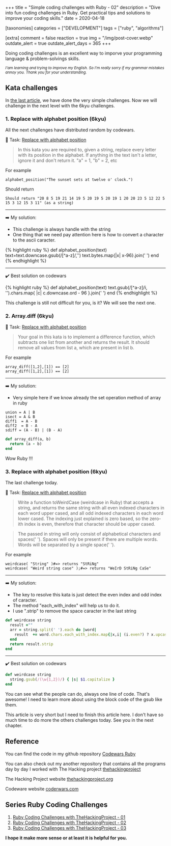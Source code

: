 +++
title = "Simple coding challenges with Ruby - 02"
description = "Dive into fun coding challenges in Ruby. Get practical tips and solutions to improve your coding skills."
date = 2020-04-18

[taxonomies]
categories = ["DEVELOPMENT"]
tags = ["ruby", "algorithms"]

[extra]
comment = false
reaction = true
img = "/img/post-cover.webp"
outdate_alert = true
outdate_alert_days = 365
+++

Doing coding challenges is an excellent way to imporve your programming language & problem-solvings skills.

<sub>_I'am learning and trying to improve my English. So I'm really sorry if my grammar mistakes annoy you. Thank you for your understanding._</sub>

## Kata challenges

In [the last article](/blog/challenges-ruby-01/), we have done the very simple challenges. Now we will challenge in the next level with the 6kyu challenges.

### 1. Replace with alphabet position (6kyu)

All the next challenges have distributed random by codewars.

:bell: Task: [Replace with alphabet position](https://www.codewars.com/kata/546f922b54af40e1e90001da/train/ruby)

> In this kata you are required to, given a string, replace every letter with its position in the alphabet. If anything in the text isn't a letter, ignore it and don't return it.
> "a" = 1, "b" = 2, etc

For example

```
alphabet_position("The sunset sets at twelve o' clock.")
```

Should return

```
Should return "20 8 5 19 21 14 19 5 20 19 5 20 19 1 20 20 23 5 12 22 5 15 3 12 15 3 11" (as a string)
```
---

:arrow_right: My solution:

- This challenge is always handle with the string
- One thing that we need pay attention here is how to convert a character to the ascii caracter.


{% highlight ruby %}
  def alphabet_position(text)
    text=text.downcase.gsub(/[^a-z]/,'')
    text.bytes.map{|x| x-96}.join(' ')
  end
{% endhighlight %}


---

:heavy_check_mark: Best solution on codewars

{% highlight ruby %}
  def alphabet_position(text)
    text.gsub(/[^a-z]/i, '').chars.map{ |c| c.downcase.ord - 96 }.join(' ')
  end
{% endhighlight %}

This challenge is still not difficult for you, is it?
We will see the next one.

### 2. Array.diff (6kyu)

:bell: Task: [Replace with alphabet position](https://www.codewars.com/kata/546f922b54af40e1e90001da/train/ruby)

> Your goal in this kata is to implement a difference function, which subtracts one list from another and returns the result. It should remove all values from list a, which are present in list b.

For example

```
array_diff([1,2],[1]) == [2]
array_diff([1,2],[1]) == [2]
```

---

:arrow_right: My solution:

- Very simple here if we know already the set operation method of array in ruby

```
union = A | B
isect = A & B
diff1  = A - B
diff2  = B - A
sdiff = (A - B) | (B - A)
```

```ruby
def array_diff(a, b)
  return (a - b)
end
```

Wow Ruby !!!

### 3. Replace with alphabet position (6kyu)

The last challenge today.

:bell: Task: [Replace with alphabet position](https://www.codewars.com/kata/546f922b54af40e1e90001da/train/ruby)

> Write a function toWeirdCase (weirdcase in Ruby) that accepts a string, and returns the same string with all even indexed characters in each word upper cased, and all odd indexed characters in each word lower cased. The indexing just explained is zero based, so the zero-ith index is even, therefore that character should be upper cased.

> The passed in string will only consist of alphabetical characters and spaces(' '). Spaces will only be present if there are multiple words. Words will be separated by a single space(' ').

For example

```
weirdcase( "String" )#=> returns "StRiNg"
weirdcase( "Weird string case" );#=> returns "WeIrD StRiNg CaSe"
```

---

:arrow_right: My solution:

- The key to resolve this kata is just detect the even index and odd index of caracter.
- The method "each_with_index" will help us to do it.
- I use ".strip" to remove the space caracter in the last string

```ruby
def weirdcase string
  result =""
  arr = string.split(' ').each do |word|
    result  += word.chars.each_with_index.map{|x,i| (i.even?) ? x.upcase: x.downcase}.join('') + " "
  end
  return result.strip
end
```

---

:heavy_check_mark: Best solution on codewars

```ruby
def weirdcase string
  string.gsub(/(\w{1,2})/) { |s| $1.capitalize }
end
```

You can see what the people can do, always one line of code. That's awesome!
I need to learn more about using the block code of the gsub like them.

This article is very short but I need to finish this article here. I don't have so much time to do more the others challenges today. See you in the next chapter.

## Reference

You can find the code in my github repository <i class="fab fa-github"></i> [Codewars Ruby](https://github.com/tduyng/coding-challenges/tree/master/codewars-ruby)

You can also check out my another repository that contains all the programs day by day I worked with The Hacking project <i class="fab fa-github"></i> [thehackingproject](https://github.com/tduyng/thehackingproject)

The Hacking Project website [thehackingproject.org](https://www.thehackingproject.org/)

Codeware website [coderwars.com](https://codewars.com)

## Series Ruby Coding Challenges

1. [Ruby Coding Challenges with TheHackingProject - 01](/blog/challenges-ruby-01)
2. [Ruby Coding Challenges with TheHackingProject - 02](/blog/challenges-ruby-02)
3. [Ruby Coding Challenges with TheHackingProject - 03](/blog/challenges-ruby-03)

**I hope it make more sense or at least it is helpful for you.**